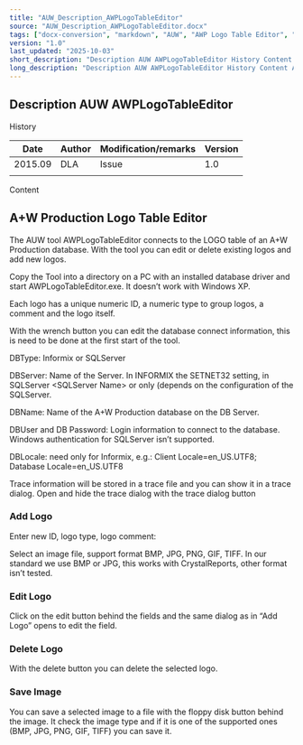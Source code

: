 ```yaml
---
title: "AUW_Description_AWPLogoTableEditor"
source: "AUW_Description_AWPLogoTableEditor.docx"
tags: ["docx-conversion", "markdown", "AUW", "AWP Logo Table Editor", "user-guide", "documentation", "tables", "vector-store", "technical-writing"]
version: "1.0"
last_updated: "2025-10-03"
short_description: "Description AUW AWPLogoTableEditor History Content A+W Production Logo Table Editor The AUW tool AWPLogoTableEditor connects to the LOGO table of an A+W Production database."
long_description: "Description AUW AWPLogoTableEditor History Content A+W Production Logo Table Editor The AUW tool AWPLogoTableEditor connects to the LOGO table of an A+W Production database. With the tool you can edit or delete existing logos and add new logos. Copy the Tool into a directory on a PC with an installed database driver and start AWPLogoTableEditor.exe. It doesn’t work with Windows XP. Each logo has a unique numeric ID, a numeric type to group logos, a comment and the logo itself. With the wrench button you can edit the database connect information, this is need to be done at the first start of the tool. DBType: Informix or SQLServer DBServer: Name of the Server. In INFORMIX the SETNET32 setting, in SQLServer <Server PC>\\<SQLServer Name> or only <Server PC> (depends on the configuration of the SQLServer. DBName: Name of the A+W Production database on the DB Server. DBUser and DB Password: Login information to connect to the database. Windows authentication for SQLServer isn’t supported. DBLocale: need only for Informix, e.g.: Client Locale=en_US.UTF8; Database Locale=en_US.UTF8 Trace information will be stored in a trace file and you can show it in a trace dialog. Open and hide the trace dialog with the trace dialog button Add Logo Enter new ID, logo type, logo comment: Select an image file, support format BMP, JPG, PNG, GIF, TIFF. In our standard we use BMP or JPG, this works with CrystalReports, other format isn’t tested. Edit Logo Click on the edit button behind the fields and the same dialog as in “Add Logo” opens to edit the field. Delete Logo With the delete button you can delete the selected logo. Save Image You can save a selected image to a file with the floppy disk button behind the image. It check the image type and if it is one of the supported ones (BMP, JPG, PNG, GIF, TIFF) you can save it."
---
```


## Description AUW AWPLogoTableEditor

History



| Date | Author | Modification/remarks | Version |
| --- | --- | --- | --- |
| 2015.09 | DLA | Issue | 1.0 |
|  |  |  |  |



Content



## A+W Production Logo Table Editor

The AUW tool AWPLogoTableEditor connects to the LOGO table of an A+W Production database. With the tool you can edit or delete existing logos and add new logos.

Copy the Tool into a directory on a PC with an installed database driver and start AWPLogoTableEditor.exe. It doesn’t work with Windows XP.

Each logo has a unique numeric ID, a numeric type to group logos, a comment and the logo itself.

With the wrench button you can edit the database connect information, this is need to be done at the first start of the tool.

DBType: Informix or SQLServer

DBServer: Name of the Server. In INFORMIX the SETNET32 setting, in SQLServer <Server PC>\<SQLServer Name> or only <Server PC> (depends on the configuration of the SQLServer.

DBName: Name of the A+W Production database on the DB Server.

DBUser and DB Password: Login information to connect to the database. Windows authentication for SQLServer isn’t supported.

DBLocale: need only for Informix, e.g.: Client Locale=en_US.UTF8; Database Locale=en_US.UTF8



Trace information will be stored in a trace file and you can show it in a trace dialog. Open and hide the trace dialog with the trace dialog button

### Add Logo

Enter new ID, logo type, logo comment:

Select an image file, support format BMP, JPG, PNG, GIF, TIFF. In our standard we use BMP or JPG, this works with CrystalReports, other format isn’t tested.

### Edit Logo

Click on the edit button behind the fields and the same dialog as in “Add Logo” opens to edit the field.

### Delete Logo

With the delete button you can delete the selected logo.

### Save Image

You can save a selected image to a file with the floppy disk button behind the image. It check the image type and if it is one of the supported ones (BMP, JPG, PNG, GIF, TIFF) you can save it.


